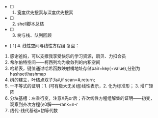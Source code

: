 - [ ] 1. 宽度优先搜索与深度优先搜索
- [ ] 2. shell脚本总结
- [ ] 3. 树与栈、队列回顾
- [ 1] 4. 线性空间与线性方程组
复盘：
1. 感谢爸妈，可以支撑我享受快乐的学习资源，扇贝、力扣会员
2. 希尔伯特空间——柯西列均为收敛列的内积空间
3. 哈希表，键值通过哈希函数映射桶地址存储pair=key(+value),分别为hashset\hashmap
4. 树的建立，叶结点双子为#,if scan=#,return;
5. 一不等式的证明：1. (可有极大无关组)线性表示，2. 化为标准形； 3. 增广矩阵
6. 分块基槽：左乘行变，注意X先or后；齐次线性方程组解集的证明——初变，观察到齐次方程仅0解——rank=n-r
7. 线代-线代基础=初等代数